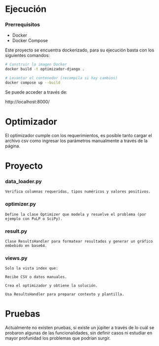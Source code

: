 # Ejecución

### Prerrequisitos

- Docker  
- Docker Compose

Este proyecto se encuentra dockerizado, para su ejecución basta con los siguientes comandos:

```bash
# Construir la imagen Docker
docker build -t optimizador-django .

# Levantar el contenedor (recompila si hay cambios)
docker compose up --build
```

Se puede acceder a través de:

http://localhost:8000/



# Optimizador

El optimizador cumple con los requerimientos, es posible tanto cargar el archivo csv como ingresar los parámetros manualmente a través de la página.

# Proyecto

### data_loader.py
    Verifica columnas requeridas, tipos numéricos y valores positivos.

### optimizer.py
    Define la clase Optimizer que modela y resuelve el problema (por ejemplo con PuLP o SciPy).

### result.py
    Clase ResultsHandler para formatear resultados y generar un gráfico embebido en base64.

### views.py
    Solo la vista index que:

    Recibe CSV o datos manuales.

    Crea el optimizador y obtiene la solución.

    Usa ResultsHandler para preparar contexto y plantilla.

# Pruebas

Actualmente no existen pruebas, si existe un júpiter a través de lo cuál se probaron algunas de las funcionalidades, sin definir casos ni estudiar en mayor profunidad los problemas que podrían surgir.



